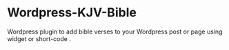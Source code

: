 # Wordpress-KJV-Bible
Wordpress plugin to add bible verses to your Wordpress post or page using widget or short-code .
